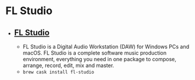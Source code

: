 # FL Studio
- [FL Studio](https://www.image-line.com/flstudio/)
  - 
  - FL Studio is a Digital Audio Workstation (DAW) for Windows PCs and macOS. FL Studio is a complete software music production environment, everything you need in one package to compose, arrange, record, edit, mix and master.
  - `brew cask install fl-studio`
